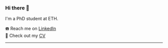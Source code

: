 ### Hi there 👋

 I'm a PhD student at ETH.

☎️ Reach me on [LinkedIn](https://www.linkedin.com/in/dennis-gankin-627005177/)   
:pencil: Check out my [CV](https://n.ethz.ch/~dgankin/)
___


<!--iframe src="" width="480" height="270" frameBorder="0" class="giphy-embed" allowFullScreen></iframe><p><a href="https://giphy.com/gifs/creativity-4pT1O8bRCWnNm">via GIPHY</a></p>

When I'm not asleep I dream.

![](https://media.giphy.com/media/4pT1O8bRCWnNm/giphy.gif)

<!--
**DennisGankin/DennisGankin** is a ✨ _special_ ✨ repository because its `README.md` (this file) appears on your GitHub profile.

Here are some ideas to get you started:

- 🔭 I’m currently working on ...
- 🌱 I’m currently learning ...
- 👯 I’m looking to collaborate on ...
- 🤔 I’m looking for help with ...
- 💬 Ask me about ...
- 📫 How to reach me: ...
- 😄 Pronouns: ...
- ⚡ Fun fact: ...
-->
